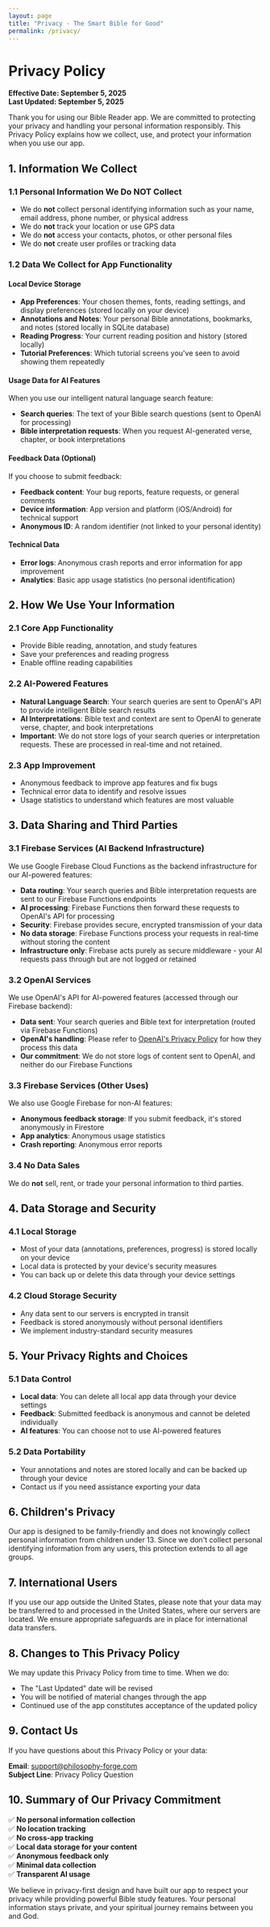 ```yaml
---
layout: page
title: "Privacy - The Smart Bible for Good"
permalink: /privacy/
---
```


# Privacy Policy

**Effective Date: September 5, 2025**  
**Last Updated: September 5, 2025**

Thank you for using our Bible Reader app. We are committed to protecting your privacy and handling your personal information responsibly. This Privacy Policy explains how we collect, use, and protect your information when you use our app.

## 1. Information We Collect

### 1.1 Personal Information We Do NOT Collect
- We do **not** collect personal identifying information such as your name, email address, phone number, or physical address
- We do **not** track your location or use GPS data
- We do **not** access your contacts, photos, or other personal files
- We do **not** create user profiles or tracking data

### 1.2 Data We Collect for App Functionality

#### Local Device Storage
- **App Preferences**: Your chosen themes, fonts, reading settings, and display preferences (stored locally on your device)
- **Annotations and Notes**: Your personal Bible annotations, bookmarks, and notes (stored locally in SQLite database)
- **Reading Progress**: Your current reading position and history (stored locally)
- **Tutorial Preferences**: Which tutorial screens you've seen to avoid showing them repeatedly

#### Usage Data for AI Features
When you use our intelligent natural language search feature:
- **Search queries**: The text of your Bible search questions (sent to OpenAI for processing)
- **Bible interpretation requests**: When you request AI-generated verse, chapter, or book interpretations

#### Feedback Data (Optional)
If you choose to submit feedback:
- **Feedback content**: Your bug reports, feature requests, or general comments
- **Device information**: App version and platform (iOS/Android) for technical support
- **Anonymous ID**: A random identifier (not linked to your personal identity)

#### Technical Data
- **Error logs**: Anonymous crash reports and error information for app improvement
- **Analytics**: Basic app usage statistics (no personal identification)

## 2. How We Use Your Information

### 2.1 Core App Functionality
- Provide Bible reading, annotation, and study features
- Save your preferences and reading progress
- Enable offline reading capabilities

### 2.2 AI-Powered Features
- **Natural Language Search**: Your search queries are sent to OpenAI's API to provide intelligent Bible search results
- **AI Interpretations**: Bible text and context are sent to OpenAI to generate verse, chapter, and book interpretations
- **Important**: We do not store logs of your search queries or interpretation requests. These are processed in real-time and not retained.

### 2.3 App Improvement
- Anonymous feedback to improve app features and fix bugs
- Technical error data to identify and resolve issues
- Usage statistics to understand which features are most valuable

## 3. Data Sharing and Third Parties

### 3.1 Firebase Services (AI Backend Infrastructure)
We use Google Firebase Cloud Functions as the backend infrastructure for our AI-powered features:
- **Data routing**: Your search queries and Bible interpretation requests are sent to our Firebase Functions endpoints
- **AI processing**: Firebase Functions then forward these requests to OpenAI's API for processing
- **Security**: Firebase provides secure, encrypted transmission of your data
- **No data storage**: Firebase Functions process your requests in real-time without storing the content
- **Infrastructure only**: Firebase acts purely as secure middleware - your AI requests pass through but are not logged or retained

### 3.2 OpenAI Services
We use OpenAI's API for AI-powered features (accessed through our Firebase backend):
- **Data sent**: Your search queries and Bible text for interpretation (routed via Firebase Functions)
- **OpenAI's handling**: Please refer to [OpenAI's Privacy Policy](https://openai.com/privacy/) for how they process this data
- **Our commitment**: We do not store logs of content sent to OpenAI, and neither do our Firebase Functions

### 3.3 Firebase Services (Other Uses)
We also use Google Firebase for non-AI features:
- **Anonymous feedback storage**: If you submit feedback, it's stored anonymously in Firestore
- **App analytics**: Anonymous usage statistics
- **Crash reporting**: Anonymous error reports

### 3.4 No Data Sales
We do **not** sell, rent, or trade your personal information to third parties.

## 4. Data Storage and Security

### 4.1 Local Storage
- Most of your data (annotations, preferences, progress) is stored locally on your device
- Local data is protected by your device's security measures
- You can back up or delete this data through your device settings

### 4.2 Cloud Storage Security
- Any data sent to our servers is encrypted in transit
- Feedback is stored anonymously without personal identifiers
- We implement industry-standard security measures

## 5. Your Privacy Rights and Choices

### 5.1 Data Control
- **Local data**: You can delete all local app data through your device settings
- **Feedback**: Submitted feedback is anonymous and cannot be deleted individually
- **AI features**: You can choose not to use AI-powered features

### 5.2 Data Portability
- Your annotations and notes are stored locally and can be backed up through your device
- Contact us if you need assistance exporting your data

## 6. Children's Privacy

Our app is designed to be family-friendly and does not knowingly collect personal information from children under 13. Since we don't collect personal identifying information from any users, this protection extends to all age groups.

## 7. International Users

If you use our app outside the United States, please note that your data may be transferred to and processed in the United States, where our servers are located. We ensure appropriate safeguards are in place for international data transfers.

## 8. Changes to This Privacy Policy

We may update this Privacy Policy from time to time. When we do:
- The "Last Updated" date will be revised
- You will be notified of material changes through the app
- Continued use of the app constitutes acceptance of the updated policy

## 9. Contact Us

If you have questions about this Privacy Policy or your data:

**Email**: support@philosophy-forge.com  
**Subject Line**: Privacy Policy Question

## 10. Summary of Our Privacy Commitment

✅ **No personal information collection**  
✅ **No location tracking**  
✅ **No cross-app tracking**  
✅ **Local data storage for your content**  
✅ **Anonymous feedback only**  
✅ **Minimal data collection**  
✅ **Transparent AI usage**  

We believe in privacy-first design and have built our app to respect your privacy while providing powerful Bible study features. Your personal information stays private, and your spiritual journey remains between you and God.
